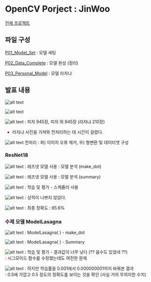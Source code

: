 # OpenCV Porject : JinWoo

[전체 프로젝트](../README.md)

## 파일 구성

[P01_Model_Set](Project_files/P01_Model_set.ipynb) : 모델 세팅

[P02_Data_Complete](Project_files/P02_Data_Complete.ipynb) : 모델 완성 (정리)

[P03_Personal_Model](Project_files/P03_Personal_Model.ipynb) : 모델 라자냐

## 발표 내용

![alt text](24.jpg)

![alt text](25.jpg)

![alt text](26.jpg)
: 피자 945장, 피자 외 945장 (라자냐 210장)

- 라자냐 사진을 가져와 전처리하는 데 시간이 걸렸다.

![alt text](27.jpg)
전처리 : 좌) 이미지 오류 제거, 우) 형변환 및 데이터셋 구성

### ResNet18

![alt text](28.jpg)
: 레즈넷 모델 사용 : 모델 분석 (make_dot)

![alt text](29.jpg)
: 레즈넷 모델 사용 : 모델 분석 (summary)

![alt text](30.jpg)
: 학습 및 평가 - 스케쥴러 사용

![alt text](31.jpg)
: 성적이 나쁘지 않았다.

![alt text](32.jpg)
: 최종 정확도 : 85.6%

### 수제 모델 ModelLasagna

![alt text](33.jpg)
: ModelLasagna( ) - make_dot

![alt text](34.jpg)
: ModelLasagna( ) - Summary

![alt text](35.jpg)
: 학습 및 평가 - 결과값이 너무 낮다 (?? 음수도 있었네 ??)  
: 시그모이드 함수를 수정했는데도 여전한 문제

![alt text](36.jpg)
: 하지만 학습률을 0.001에서 0.000000001까지 바꿔본 결과  
: 0.5에 가깝고 0.5 정도의 정확도를 보이는 것을 확인 (사실 거의 무의미한 수치)
